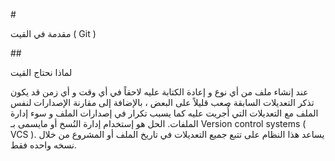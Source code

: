 ﻿\# 

مقدمة في القيت ( Git ) 

\## 

لماذا نحتاج القيت 

عند إنشاء ملف من أي نوع و إعادة الكتابة عليه لاحقاً في أي وقت و أي زمن قد يكون تذكر التعديلات السابقة صعب قليلاً على البعض ، بالإضافة إلى مقارنة الإصدارات لنفس الملف مع التعديلات التي أُجريت عليه كما يسبب تكرار في إصدارات الملف و سوء إدارة الملفات. الحل هو إستخدام إدارة النُسخ أو مايسمى بـ Version control systems ( VCS ). يساعد هذا النظام على تتبع جميع التعديلات في تاريخ الملف أو المشروع من خلال نسخه واحده فقط.
